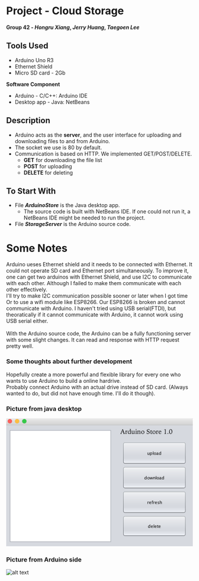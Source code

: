 # Project - Cloud Storage
**Group 42 - _Hongru Xiang_, _Jerry Huang_, _Taegoen Lee_**
## Tools Used
- Arduino Uno R3
- Ethernet Shield
- Micro SD card - 2Gb

**Software Component**
- Arduino - C/C++: Arduino IDE
- Desktop app - Java: NetBeans

## Description
* Arduino acts as the **server**, and the user interface for uploading and downloading files to and from Arduino.
* The socket we use is 80 by default.
* Communication is based on HTTP. We implemented GET/POST/DELETE.
  * **GET** for downloading the file list
  * **POST** for uploading
  * **DELETE** for deleting

## To Start With
* File **_ArduinoStore_** is the Java desktop app. 
	* The source code is built with NetBeans IDE. If one could not run it, a NetBeans IDE might be needed to run the project.
* File **_StorageServer_** is the Arduino source code.

# Some Notes
Arduino ueses Ethernet shield and it needs to be connected with Ethernet. It could not operate SD card and Ethernet port simultaneously. To improve it, one can get two arduinos with Ethernet Shield, and use I2C to communicate with each other. Although I failed to make them communicate with each other effectively.
<br> I'll try to make I2C communication possible sooner or later when I got time
<br> Or to use a wifi module like ESP8266. Our ESP8266 is broken and cannot communicate with Arduino. I haven't tried using USB serial(FTDI), but theoratically if it cannot communicate with Arduino, it cannot work using USB serial either.
<br>
<br> With the Arduino source code, the Arduino can be a fully functioning server with some slight changes. It can read and response with HTTP request pretty well.

### Some thoughts about further development
Hopefully create a more powerful and flexible library for every one who wants to use Arduino to build a online hardrive.
<br> Probably connect Arduino with an actual drive instead of SD card. (Always wanted to do, but did not have enough time. I'll do it though).
### Picture from java desktop
![alt text](desktop_pic.png)
### Picture from Arduino side
![alt text](arduino_pic.PNG)
